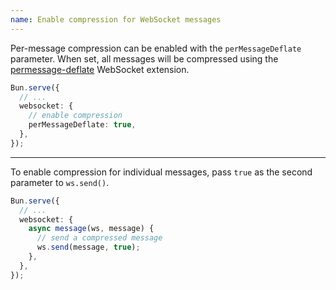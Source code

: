 ```yaml
---
name: Enable compression for WebSocket messages
---
```


Per-message compression can be enabled with the `perMessageDeflate` parameter. When set, all messages will be compressed using the [permessage-deflate](https://tools.ietf.org/html/rfc7692) WebSocket extension.

```ts
Bun.serve({
  // ...
  websocket: {
    // enable compression
    perMessageDeflate: true,
  },
});
```

---

To enable compression for individual messages, pass `true` as the second parameter to `ws.send()`.

```ts
Bun.serve({
  // ...
  websocket: {
    async message(ws, message) {
      // send a compressed message
      ws.send(message, true);
    },
  },
});
```

